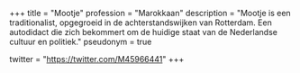 +++
title       = "Mootje"
profession  = "Marokkaan"
description = "Mootje is een traditionalist, opgegroeid in de achterstandswijken van Rotterdam. Een autodidact die zich bekommert om de huidige staat van de Nederlandse cultuur en politiek."
pseudonym   = true

twitter = "https://twitter.com/M45966441"
+++
